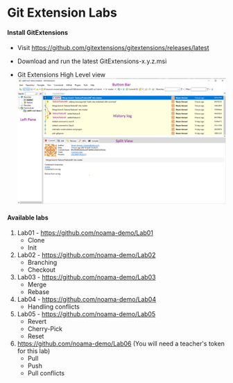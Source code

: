 # Git Extension Labs

#### Install GitExtensions
- Visit https://github.com/gitextensions/gitextensions/releases/latest
- Download and run the latest GitExtensions-x.y.z.msi
- Git Extensions High Level view
[![alt text][image]][hyperlink]

  [hyperlink]: https://github.com/noama-demo/Labs/blob/master/GitExtensions.png
  [image]: https://github.com/noama-demo/Labs/blob/master/GitExtensions.png (tooltip)

#### Available labs
1. Lab01 - https://github.com/noama-demo/Lab01
    - Clone 
    - Init
2. Lab02 - https://github.com/noama-demo/Lab02
    - Branching
    - Checkout
3. Lab03 - https://github.com/noama-demo/Lab03
    - Merge
    - Rebase
4. Lab04 - https://github.com/noama-demo/Lab04
    - Handling conflicts
5. Lab05 - https://github.com/noama-demo/Lab05
    - Revert
    - Cherry-Pick
    - Reset
6. https://github.com/noama-demo/Lab06 (You will need a teacher's token for this lab)
    - Pull
    - Push
    - Pull conflicts
